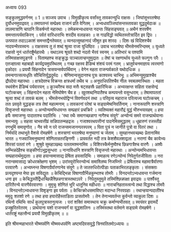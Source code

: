 अध्यायः 093

सङ्कुलमुद्धवर्णनम् ॥ 1 ॥
सञ्जय उवाच ।
विमुखीकृत्य वर्सांस्तु तावकान्युधि राक्षसः ।
जिघांसुभरतश्रेष्ठ दुर्योधनमुपाद्रवत् ॥
तमापतन्तं सम्प्रेक्ष्य राजानं प्रति वेगितम् ।
अभ्यधावञ्जिघांसन्तस्तावका युद्धदुर्मदाःक ॥
तालमात्राणि चापानि विकर्षन्तो महारथाः ।
तमेकमभ्यधावन्त नदन्तः सिंहसङ्घवत् ॥
अथैनं शरवर्षेण समन्तात्पर्यवाकिरन् ।
पर्वतं वारिधाराभिः शरदीव वलाहकाः ॥
स गाढविद्धो व्यथितस्तोत्रार्दित इव द्विपः ।
उत्पपात तदाऽऽकाशं समन्ताद्वैनतेयवत् ॥
व्यनदत्सुमहानादं जीमूत इव शारदः ।
दिशः खं विदिशश्चैव नादयन्भैरवस्वनः ॥
राक्षसस्य तु तं शब्दं श्रुत्वा राजा युधिष्ठिरः ।
उवाच भरतश्रेष्ठ भीमसेनमरिन्दमम् ॥
युध्यते राक्षसो नूनं धार्तराष्ट्रैर्महारथैः ।
यथाऽस्य श्रूयते शब्दो नदतो भैरवं स्वनम् ॥
अतिभारं च पश्यामि तस्मिन्राक्षसपुङ्गवे ।
पितामहश्च सङ्क्रुद्धः पाञ्चालान्हन्तुमुद्यतः ॥
तेषां च रक्षणार्थाय युध्यते फल्गुनः परैः ।
एतज्ज्ञात्वा महाबाहो कार्यद्वयमुपस्थितम् ॥
गच्छ रक्षस्व हैडिम्बं शंशयं परमं गतम् ।
भ्रातुर्वचनमाज्ञाय त्वरमाणो वृकोदरः ॥
प्रययौ सिंहनादेन त्रासयन्सर्वपार्थिवान् ।
वेगेन महता राजन्पर्वकाले यथोदधिःक ॥
तमन्वगात्सत्यधृतिः सौचित्तिर्युद्धदुर्मदः ।
श्रेणिमान्वसुदानश्च पुत्रः काश्यस्य चाभिभूः ॥
अभिमन्युमुखाश्चैव द्रौपदेया महारथाः ।
क्षत्रदेवश्च विक्रन्तः क्षत्रधर्मा तथैव च ॥
अनूपाधिपतिश्चैव नीलः स्वबलमास्थितः ।
महता रथवंशेन हैडिम्बं पर्यवारयन् ॥
कुञ्चरैश्च सदा मत्तैः षट्सहस्रैः प्रहारिभिःक ।
अभ्यरक्षन्त सहिता राक्षसेन्द्रं घटोत्कचम् ॥
सिंहनादेन महता नेमिघोषेण चैव ह ।
खुरशब्दनिपातैश्च कम्पयन्तो वसुन्धराम् ॥
तेषामापततां श्रुत्वा शब्दं तं तावकं बलम् ।
भीमसेनभयोद्विग्नं विवर्णवदनं तथा ॥
परिवृत्य महाराज परित्यज्य घटोत्कचम् ।
ततः प्रववृते युद्धङ्क तत्र तेषां महात्मनाम् ॥
तावकानां परेषां च सङ्ग्रामेष्वनिवर्तिनाम् ।
नानारूपाणि शस्त्राणि विसृजन्तो महारथाः ॥
अन्योन्यमभिधावन्तः सम्प्रहारं प्रचक्रिरे ।
व्यतिष्यक्तं महारौद्रं युद्धं भीरुभयावहम् ॥
हया हयैः समाजग्मुः पादाताश्च पदातिभिः ।
\'रथा रथैः समागच्छन्नागा नागैश्च संयुगे\'
अन्योन्यं समरे राजन्प्रार्थयानाः समभ्ययुः ॥
सहसा चाभवत्तीव्रं सन्निपातन्महद्रजः ।
गजाश्वरथपत्तीनां पादनेमिसमुद्धतम् ॥
धूम्रारुणं रजस्तीव्रं रणभूमिं समावृणोत् ।
नैव स्वे न परे राजन्समजानन्परस्परम् ॥
पिता पुत्रं न जानीते पुत्रो वा पितरं तथा ।
निर्मर्यादे तथाभूते वैशसे रोमहर्षणे ॥
शस्त्राणां भरतश्रेष्ठ मनुष्याणां च र्जताम् ।
सुमहानभवच्छब्दः प्रेतानामिव भारत ॥
गजवाजिमनुष्याणां शोणितान्रतरङ्गिणी ।
प्राववर्तत नदी तत्र केशशैवलशाद्वला ॥
नराणां चैव कायेभ्यः शिरसां पततां रणे ।
शुश्रुवे सुमहाञ्छब्दः पततामश्मनामिव ॥
विशिरस्कैर्मनुष्यैश्च छिन्नगात्रैश्च वारणैः ।
अश्वैः सम्भिन्नदेहैश्च सङ्कीर्णाऽभूद्वसुन्धरा ॥
नानाविधानि शस्त्राणि विसृजन्तो महारथाः ।
अन्योन्यमभिधावन्तः सम्प्रहारार्थमुद्यताः ॥
हया हयान्समासाद्य प्रेषिता हयसादिभिः ।
समाहत्य रणेऽन्योन्यं निपेतुर्गतजीविताः ॥
नरा नरान्समासाद्य क्रोधरक्तेक्षणा भृशम् ।
उरांस्युरोभिरन्योन्यं समाश्लिष्य निजघ्निरे ॥
प्रेषिताश्च महामात्रैर्वारणाः परवारणैः ।
अभ्यघ्नन्त विषणाग्रैर्वारणानेव संयुगे ॥
ते जातरुधिरोत्पीडाः पताकाभिरलङ्कृताः ।
संसक्ताः प्रत्यदृश्यन्त मेघा इव सविद्युतः ॥
केचिद्भिन्ना विषाणाग्रैर्भिन्नकुम्भाश्च तोमरैः ।
विनदन्तोऽभ्यधावन्त गर्जमाना धना इव ॥
केचिद्धस्तैर्द्विधाच्छिन्नैश्छिन्नगात्रास्तथाऽपरे ।
निपेतुस्तुमुले तस्मिंश्छिन्नपक्षा इवाद्रयः ॥
पार्श्वैस्तु दारितैरन्ये वारणैर्वरवारणाः ।
मुमुचुः शोणितं भूरि धातूनिव महीधराः ॥
नाराचनिहतास्त्वन्ये तथा विद्धाश्च तोमरैः ।
विनदन्तोऽभ्यधावन्त विशृङ्गा इव पर्वताः ॥
केचित्क्रोधसमाविष्टा मदान्धा निरवग्रहाः ।
रथान्हयान्पदातींश्च ममृदुः शतशो रणे ॥
तथा हया हयारोहैस्ताडिताः प्रासतोमरैः ।
तेन तेनाभ्यवर्तन्त कुर्वन्तो व्याकुला दिशः ॥
रथिनो रथिभिः सार्धं कुलपुत्रास्तनुत्यजः ।
परां शक्तिं समास्थाय चक्रुः कर्माण्यभीतवत् ॥
स्वयंवर इवामर्दे प्रजह्रुरितरेतरम् ।
प्रार्थयाना यशो राजन्स्वर्गं वा युद्धशालिनः ॥
तस्मिंस्तथा वर्तमाने सङ्ग्रामे रोमहर्षणे ।
धार्तराष्ट्रं महत्सैन्यं प्रययौ विमुखीकृतम् ॥ ॥

इति श्रीमन्महाभारते भीष्मपर्वणि भीष्मवधपर्वणि अष्टमदिवसयुद्धे त्रिनवतितमोऽध्यायः ॥
